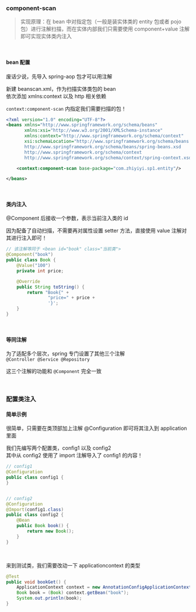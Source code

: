 ### component-scan

> 实现原理：在 bean 中对指定包（一般是装实体类的 entity 包或者 pojo 包）进行注解扫描，而在实体内部我们只需要使用 component+value 注解即可实现实体类内注入

<br>

#### bean 配置

废话少说，先导入 spring-aop 包才可以用注解

新建 beanscan.xml，作为扫描实体类包的 bean  
依次添加 xmlns:context 以及 http 相关依赖

`context:component-scan` 内指定我们需要扫描的包！

```xml
<?xml version="1.0" encoding="UTF-8"?>
<beans xmlns="http://www.springframework.org/schema/beans"
       xmlns:xsi="http://www.w3.org/2001/XMLSchema-instance"
       xmlns:context="http://www.springframework.org/schema/context"
       xsi:schemaLocation="http://www.springframework.org/schema/beans
       http://www.springframework.org/schema/beans/spring-beans.xsd
       http://www.springframework.org/schema/context
       http://www.springframework.org/schema/context/spring-context.xsd">

    <context:component-scan base-package="com.zhiyiyi.sp1.entity"/>

</beans>
```

<br>

#### 类内注入

@Component 后接收一个参数，表示当前注入类的 id

因为配备了自动扫描，不需要再对属性设置 setter 方法，直接使用 value 注解对其进行注入即可！

```java
// 该注解等同于 <bean id="book" class="当前类">
@Component("book")
public class Book {
    @Value("100")
    private int price;

    @Override
    public String toString() {
        return "Book{" +
                "price=" + price +
                '}';
    }
}
```

<br>

#### 等同注解

为了适配多个层次，spring 专门设置了其他三个注解  
`@Controller @Service @Repository`

这三个注解的功能和 `@Component` 完全一致

<br>

### 配置类注入

#### 简单示例

很简单，只需要在类顶部加上注解 @Configuration 即可将其注入到 application 里面

我们先编写两个配置类，config1 以及 config2  
其中从 config2 使用了 import 注解导入了 config1 的内容！

```java
// config1
@Configuration
public class config1 {
}


// config2
@Configuration
@Import(config1.class)
public class config2 {
    @Bean
    public Book book() {
        return new Book();
    }
}
```

<br>

来到测试类，我们需要改动一下 applicationcontext 的类型

```java
@Test
public void bookGet() {
    ApplicationContext context = new AnnotationConfigApplicationContext(config2.class);
    Book book = (Book) context.getBean("book");
    System.out.println(book);
}
```

<br>
